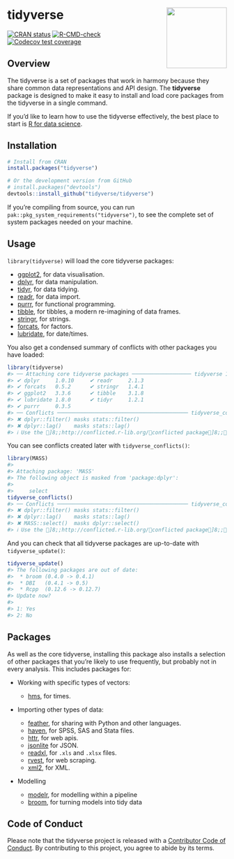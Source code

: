 
<!-- README.md is generated from README.Rmd. Please edit that file -->

# tidyverse <a href='https://tidyverse.tidyverse.org'><img src='man/figures/logo.png' align="right" height="138.5" /></a>

<!-- badges: start -->

[![CRAN
status](https://www.r-pkg.org/badges/version/tidyverse)](https://cran.r-project.org/package=tidyverse)
[![R-CMD-check](https://github.com/tidyverse/tidyverse/workflows/R-CMD-check/badge.svg)](https://github.com/tidyverse/tidyverse/actions)
[![Codecov test
coverage](https://codecov.io/gh/tidyverse/tidyverse/branch/main/graph/badge.svg)](https://app.codecov.io/gh/tidyverse/tidyverse?branch=main)
<!-- badges: end -->

## Overview

The tidyverse is a set of packages that work in harmony because they
share common data representations and API design. The **tidyverse**
package is designed to make it easy to install and load core packages
from the tidyverse in a single command.

If you’d like to learn how to use the tidyverse effectively, the best
place to start is [R for data science](https://r4ds.had.co.nz).

## Installation

``` r
# Install from CRAN
install.packages("tidyverse")

# Or the development version from GitHub
# install.packages("devtools")
devtools::install_github("tidyverse/tidyverse")
```

If you’re compiling from source, you can run
`pak::pkg_system_requirements("tidyverse")`, to see the complete set of
system packages needed on your machine.

## Usage

`library(tidyverse)` will load the core tidyverse packages:

- [ggplot2](https://ggplot2.tidyverse.org), for data visualisation.
- [dplyr](https://dplyr.tidyverse.org), for data manipulation.
- [tidyr](https://tidyr.tidyverse.org), for data tidying.
- [readr](https://readr.tidyverse.org), for data import.
- [purrr](https://purrr.tidyverse.org), for functional programming.
- [tibble](https://tibble.tidyverse.org), for tibbles, a modern
  re-imagining of data frames.
- [stringr](https://github.com/tidyverse/stringr), for strings.
- [forcats](https://github.com/tidyverse/forcats), for factors.
- [lubridate](https://github.com/tidyverse/lubridate), for date/times.

You also get a condensed summary of conflicts with other packages you
have loaded:

``` r
library(tidyverse)
#> ── Attaching core tidyverse packages ─────────────────── tidyverse 1.3.2.9000 ──
#> ✔ dplyr     1.0.10     ✔ readr     2.1.3 
#> ✔ forcats   0.5.2      ✔ stringr   1.4.1 
#> ✔ ggplot2   3.3.6      ✔ tibble    3.1.8 
#> ✔ lubridate 1.8.0      ✔ tidyr     1.2.1 
#> ✔ purrr     0.3.5      
#> ── Conflicts ────────────────────────────────────────── tidyverse_conflicts() ──
#> ✖ dplyr::filter() masks stats::filter()
#> ✖ dplyr::lag()    masks stats::lag()
#> ℹ Use the ]8;;http://conflicted.r-lib.org/conflicted package]8;; to force all conflicts to become errors
```

You can see conflicts created later with `tidyverse_conflicts()`:

``` r
library(MASS)
#> 
#> Attaching package: 'MASS'
#> The following object is masked from 'package:dplyr':
#> 
#>     select
tidyverse_conflicts()
#> ── Conflicts ────────────────────────────────────────── tidyverse_conflicts() ──
#> ✖ dplyr::filter() masks stats::filter()
#> ✖ dplyr::lag()    masks stats::lag()
#> ✖ MASS::select()  masks dplyr::select()
#> ℹ Use the ]8;;http://conflicted.r-lib.org/conflicted package]8;; to force all conflicts to become errors
```

And you can check that all tidyverse packages are up-to-date with
`tidyverse_update()`:

``` r
tidyverse_update()
#> The following packages are out of date:
#>  * broom (0.4.0 -> 0.4.1)
#>  * DBI   (0.4.1 -> 0.5)
#>  * Rcpp  (0.12.6 -> 0.12.7)
#> Update now?
#> 
#> 1: Yes
#> 2: No
```

## Packages

As well as the core tidyverse, installing this package also installs a
selection of other packages that you’re likely to use frequently, but
probably not in every analysis. This includes packages for:

- Working with specific types of vectors:

  - [hms](https://github.com/tidyverse/hms), for times.

- Importing other types of data:

  - [feather](https://github.com/wesm/feather), for sharing with Python
    and other languages.
  - [haven](https://github.com/tidyverse/haven), for SPSS, SAS and Stata
    files.
  - [httr](https://github.com/r-lib/httr), for web apis.
  - [jsonlite](https://github.com/jeroen/jsonlite) for JSON.
  - [readxl](https://github.com/tidyverse/readxl), for `.xls` and
    `.xlsx` files.
  - [rvest](https://github.com/tidyverse/rvest), for web scraping.
  - [xml2](https://github.com/r-lib/xml2), for XML.

- Modelling

  - [modelr](https://github.com/tidyverse/modelr), for modelling within
    a pipeline
  - [broom](https://github.com/tidymodels/broom), for turning models
    into tidy data

## Code of Conduct

Please note that the tidyverse project is released with a [Contributor
Code of Conduct](https://tidyverse.tidyverse.org/CODE_OF_CONDUCT.html).
By contributing to this project, you agree to abide by its terms.
